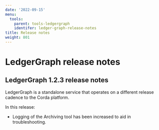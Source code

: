 ```yaml
---
date: '2022-09-15'
menu:
  tools:
    parent: tools-ledgergraph
    identifer: ledger-graph-release-notes
title: Release notes
weight: 801
---
```


# LedgerGraph release notes

## LedgerGraph 1.2.3 release notes

LedgerGraph is a standalone service that operates on a different release cadence to the Corda platform. 
 
In this release:
* Logging of the Archiving tool has been increased to aid in troubleshooting.